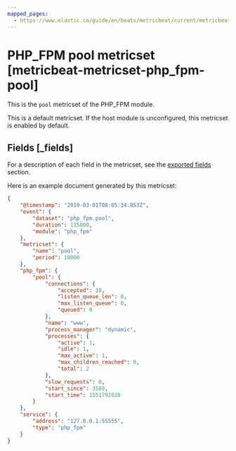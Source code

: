 ```yaml
---
mapped_pages:
  - https://www.elastic.co/guide/en/beats/metricbeat/current/metricbeat-metricset-php_fpm-pool.html
---
```


# PHP_FPM pool metricset [metricbeat-metricset-php_fpm-pool]

This is the `pool` metricset of the PHP_FPM module.

This is a default metricset. If the host module is unconfigured, this metricset is enabled by default.

## Fields [_fields]

For a description of each field in the metricset, see the [exported fields](/reference/metricbeat/exported-fields-php_fpm.md) section.

Here is an example document generated by this metricset:

```json
{
    "@timestamp": "2019-03-01T08:05:34.853Z",
    "event": {
        "dataset": "php_fpm.pool",
        "duration": 115000,
        "module": "php_fpm"
    },
    "metricset": {
        "name": "pool",
        "period": 10000
    },
    "php_fpm": {
        "pool": {
            "connections": {
                "accepted": 18,
                "listen_queue_len": 0,
                "max_listen_queue": 0,
                "queued": 0
            },
            "name": "www",
            "process_manager": "dynamic",
            "processes": {
                "active": 1,
                "idle": 1,
                "max_active": 1,
                "max_children_reached": 0,
                "total": 2
            },
            "slow_requests": 0,
            "start_since": 3589,
            "start_time": 1551792028
        }
    },
    "service": {
        "address": "127.0.0.1:55555",
        "type": "php_fpm"
    }
}
```
